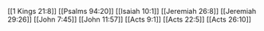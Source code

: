[[1 Kings 21:8]]
[[Psalms 94:20]]
[[Isaiah 10:1]]
[[Jeremiah 26:8]]
[[Jeremiah 29:26]]
[[John 7:45]]
[[John 11:57]]
[[Acts 9:1]]
[[Acts 22:5]]
[[Acts 26:10]]
